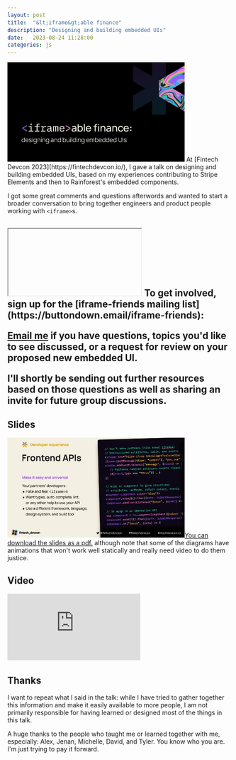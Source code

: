 ```yaml
---
layout: post
title:  "&lt;iframe&gt;able finance"
description: "Designing and building embedded UIs"
date:   2023-08-24 11:28:00
categories: js
---
```


<img class="right" src="/img/iframeable-finance.jpg">
At [Fintech Devcon 2023](https://fintechdevcon.io/), I gave a talk on designing and building embedded UIs, based 
on my experiences contributing to Stripe Elements and then to Rainforest's embedded components.

I got some great comments and questions afterwords and wanted to start a broader conversation to bring together
engineers and product people working with `<iframe>`s.

## <iframe> friends community

<iframe class="right" scrolling="no" src="https://buttondown.email/iframe-friends?as_embed=true"></iframe>
To get involved, sign up for the [iframe-friends mailing list](https://buttondown.email/iframe-friends):

[Email me](mailto:asolove@gmail.com) if you have questions, topics you'd like to see discussed, or a request for 
review on your proposed new embedded UI.

I'll shortly be sending out further resources based on those questions as well as sharing an invite
for future group discussions.

## Slides

[<img class="right" src="/img/iframeable-finance2.jpg"/>You can download the slides as a pdf.](/img/iframeable-finance.pdf) although note that some of the 
diagrams have animations that won't work well statically and really need video to do them justice.

## Video

<iframe src="https://www.youtube-nocookie.com/embed/KDu7A_LcvgY?si=r8eNbDMvmCIxbCnU" title="YouTube video player" frameborder="0" allow="accelerometer; autoplay; clipboard-write; encrypted-media; gyroscope; picture-in-picture; web-share" allowfullscreen></iframe>

## Thanks

I want to repeat what I said in the talk: while I have tried to gather together this information
and make it easily available to more people, I am not primarily responsible for having learned or designed most of the things in this talk.

A huge thanks to the people who taught me or learned together with me, especially: Alex, Jenan, Michelle, David, and Tyler. You know who you are. I'm just trying to pay it forward.
